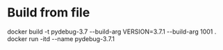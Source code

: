 Build from file
================
docker build -t pydebug-3.7 --build-arg VERSION=3.7.1 --build-arg 1001 .
docker run -itd --name pydebug-3.7.1
